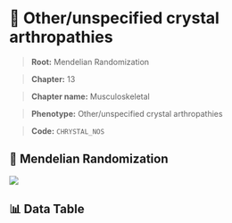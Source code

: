 # 🧪 Other/unspecified crystal arthropathies

> **Root:** Mendelian Randomization

> **Chapter:** 13  

> **Chapter name:** Musculoskeletal

> **Phenotype:** Other/unspecified crystal arthropathies  

> **Code:** `CHRYSTAL_NOS`

## 🧬 Mendelian Randomization  

<img src="/MR/Figures/Forward/CHRYSTAL_NOS.png"/>

## 📊 Data Table

<CsvTableMRF src="/MR_Data/Forward/CHRYSTAL_NOS.csv"/>
